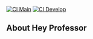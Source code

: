 [![CI Main](https://github.com/kenyrcnoleto/hey-professor/actions/workflows/laravel.yml/badge.svg?branch=main)](https://github.com/kenyrcnoleto/hey-professor/actions/workflows/laravel.yml)
[![CI Develop](https://github.com/kenyrcnoleto/hey-professor/actions/workflows/laravel.yml/badge.svg?branch=develop)](https://github.com/kenyrcnoleto/hey-professor/actions/workflows/laravel.yml)


## About Hey Professor

